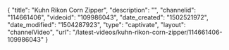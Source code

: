 {
    "title": "Kuhn Rikon Corn Zipper",
    "description": "",
    "channelid": "114661406",
    "videoid": "109986043",
    "date_created": "1502521972",
    "date_modified": "1504287923",
    "type": "captivate",
    "layout": "channelVideo",
    "url": "\/latest-videos\/kuhn-rikon-corn-zipper\/114661406-109986043"
}